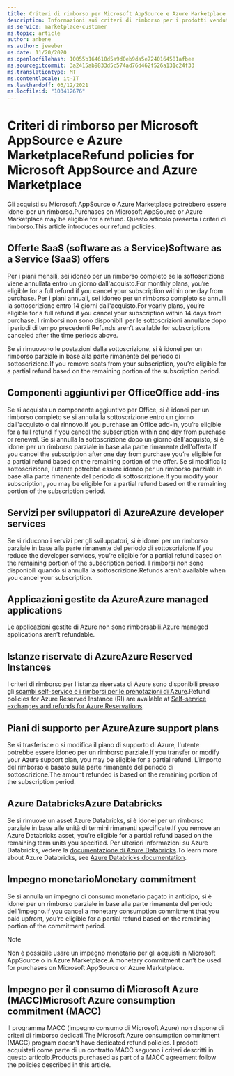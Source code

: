 ```yaml
---
title: Criteri di rimborso per Microsoft AppSource e Azure Marketplace
description: Informazioni sui criteri di rimborso per i prodotti venduti in Microsoft AppSource e in Azure Marketplace
ms.service: marketplace-customer
ms.topic: article
author: anbene
ms.author: jeweber
ms.date: 11/20/2020
ms.openlocfilehash: 10055b164610d5a9d0eb9da5e7240164581afbee
ms.sourcegitcommit: 3a2415ab9833d5c574ad76d462f526a131c24f33
ms.translationtype: MT
ms.contentlocale: it-IT
ms.lasthandoff: 03/12/2021
ms.locfileid: "103412676"
---
```

# <a name="refund-policies-for-microsoft-appsource-and-azure-marketplace"></a><span data-ttu-id="acede-103">Criteri di rimborso per Microsoft AppSource e Azure Marketplace</span><span class="sxs-lookup"><span data-stu-id="acede-103">Refund policies for Microsoft AppSource and Azure Marketplace</span></span>

<span data-ttu-id="acede-104">Gli acquisti su Microsoft AppSource o Azure Marketplace potrebbero essere idonei per un rimborso.</span><span class="sxs-lookup"><span data-stu-id="acede-104">Purchases on Microsoft AppSource or Azure Marketplace may be eligible for a refund.</span></span> <span data-ttu-id="acede-105">Questo articolo presenta i criteri di rimborso.</span><span class="sxs-lookup"><span data-stu-id="acede-105">This article introduces our refund policies.</span></span>

## <a name="software-as-a-service-saas-offers"></a><span data-ttu-id="acede-106">Offerte SaaS (software as a Service)</span><span class="sxs-lookup"><span data-stu-id="acede-106">Software as a Service (SaaS) offers</span></span>

<span data-ttu-id="acede-107">Per i piani mensili, sei idoneo per un rimborso completo se la sottoscrizione viene annullata entro un giorno dall'acquisto.</span><span class="sxs-lookup"><span data-stu-id="acede-107">For monthly plans, you’re eligible for a full refund if you cancel your subscription within one day from purchase.</span></span> <span data-ttu-id="acede-108">Per i piani annuali, sei idoneo per un rimborso completo se annulli la sottoscrizione entro 14 giorni dall'acquisto.</span><span class="sxs-lookup"><span data-stu-id="acede-108">For yearly plans, you’re eligible for a full refund if you cancel your subscription within 14 days from purchase.</span></span> <span data-ttu-id="acede-109">I rimborsi non sono disponibili per le sottoscrizioni annullate dopo i periodi di tempo precedenti.</span><span class="sxs-lookup"><span data-stu-id="acede-109">Refunds aren’t available for subscriptions canceled after the time periods above.</span></span>

<span data-ttu-id="acede-110">Se si rimuovono le postazioni dalla sottoscrizione, si è idonei per un rimborso parziale in base alla parte rimanente del periodo di sottoscrizione.</span><span class="sxs-lookup"><span data-stu-id="acede-110">If you remove seats from your subscription, you’re eligible for a partial refund based on the remaining portion of the subscription period.</span></span>

## <a name="office-add-ins"></a><span data-ttu-id="acede-111">Componenti aggiuntivi per Office</span><span class="sxs-lookup"><span data-stu-id="acede-111">Office add-ins</span></span>

<span data-ttu-id="acede-112">Se si acquista un componente aggiuntivo per Office, si è idonei per un rimborso completo se si annulla la sottoscrizione entro un giorno dall'acquisto o dal rinnovo.</span><span class="sxs-lookup"><span data-stu-id="acede-112">If you purchase an Office add-in, you’re eligible for a full refund if you cancel the subscription within one day from purchase or renewal.</span></span>  <span data-ttu-id="acede-113">Se si annulla la sottoscrizione dopo un giorno dall'acquisto, si è idonei per un rimborso parziale in base alla parte rimanente dell'offerta.</span><span class="sxs-lookup"><span data-stu-id="acede-113">If you cancel the subscription after one day from purchase you’re eligible for a partial refund based on the remaining portion of the offer.</span></span>  <span data-ttu-id="acede-114">Se si modifica la sottoscrizione, l'utente potrebbe essere idoneo per un rimborso parziale in base alla parte rimanente del periodo di sottoscrizione.</span><span class="sxs-lookup"><span data-stu-id="acede-114">If you modify your subscription, you may be eligible for a partial refund based on the remaining portion of the subscription period.</span></span>

## <a name="azure-developer-services"></a><span data-ttu-id="acede-115">Servizi per sviluppatori di Azure</span><span class="sxs-lookup"><span data-stu-id="acede-115">Azure developer services</span></span>

<span data-ttu-id="acede-116">Se si riducono i servizi per gli sviluppatori, si è idonei per un rimborso parziale in base alla parte rimanente del periodo di sottoscrizione.</span><span class="sxs-lookup"><span data-stu-id="acede-116">If you reduce the developer services, you’re eligible for a partial refund based on the remaining portion of the subscription period.</span></span> <span data-ttu-id="acede-117">I rimborsi non sono disponibili quando si annulla la sottoscrizione.</span><span class="sxs-lookup"><span data-stu-id="acede-117">Refunds aren’t available when you cancel your subscription.</span></span>

## <a name="azure-managed-applications"></a><span data-ttu-id="acede-118">Applicazioni gestite da Azure</span><span class="sxs-lookup"><span data-stu-id="acede-118">Azure managed applications</span></span>

<span data-ttu-id="acede-119">Le applicazioni gestite di Azure non sono rimborsabili.</span><span class="sxs-lookup"><span data-stu-id="acede-119">Azure managed applications aren’t refundable.</span></span>

## <a name="azure-reserved-instances"></a><span data-ttu-id="acede-120">Istanze riservate di Azure</span><span class="sxs-lookup"><span data-stu-id="acede-120">Azure Reserved Instances</span></span>

<span data-ttu-id="acede-121">I criteri di rimborso per l'istanza riservata di Azure sono disponibili presso gli [scambi self-service e i rimborsi per le prenotazioni di Azure](/azure/cost-management-billing/reservations/exchange-and-refund-azure-reservations).</span><span class="sxs-lookup"><span data-stu-id="acede-121">Refund policies for Azure Reserved Instance (RI) are available at [Self-service exchanges and refunds for Azure Reservations](/azure/cost-management-billing/reservations/exchange-and-refund-azure-reservations).</span></span>

## <a name="azure-support-plans"></a><span data-ttu-id="acede-122">Piani di supporto per Azure</span><span class="sxs-lookup"><span data-stu-id="acede-122">Azure support plans</span></span>

<span data-ttu-id="acede-123">Se si trasferisce o si modifica il piano di supporto di Azure, l'utente potrebbe essere idoneo per un rimborso parziale.</span><span class="sxs-lookup"><span data-stu-id="acede-123">If you transfer or modify your Azure support plan, you may be eligible for a partial refund.</span></span> <span data-ttu-id="acede-124">L'importo del rimborso è basato sulla parte rimanente del periodo di sottoscrizione.</span><span class="sxs-lookup"><span data-stu-id="acede-124">The amount refunded is based on the remaining portion of the subscription period.</span></span>

## <a name="azure-databricks"></a><span data-ttu-id="acede-125">Azure Databricks</span><span class="sxs-lookup"><span data-stu-id="acede-125">Azure Databricks</span></span>

<span data-ttu-id="acede-126">Se si rimuove un asset Azure Databricks, si è idonei per un rimborso parziale in base alle unità di termini rimanenti specificate.</span><span class="sxs-lookup"><span data-stu-id="acede-126">If you remove an Azure Databricks asset, you’re eligible for a partial refund based on the remaining term units you specified.</span></span> <span data-ttu-id="acede-127">Per ulteriori informazioni su Azure Databricks, vedere la [documentazione di Azure Databricks](/azure/databricks).</span><span class="sxs-lookup"><span data-stu-id="acede-127">To learn more about Azure Databricks, see [Azure Databricks documentation](/azure/databricks).</span></span>

## <a name="monetary-commitment"></a><span data-ttu-id="acede-128">Impegno monetario</span><span class="sxs-lookup"><span data-stu-id="acede-128">Monetary commitment</span></span>

<span data-ttu-id="acede-129">Se si annulla un impegno di consumo monetario pagato in anticipo, si è idonei per un rimborso parziale in base alla parte rimanente del periodo dell'impegno.</span><span class="sxs-lookup"><span data-stu-id="acede-129">If you cancel a monetary consumption commitment that you paid upfront, you’re eligible for a partial refund based on the remaining portion of the commitment period.</span></span>

> [!NOTE]
> <span data-ttu-id="acede-130">Non è possibile usare un impegno monetario per gli acquisti in Microsoft AppSource o in Azure Marketplace.</span><span class="sxs-lookup"><span data-stu-id="acede-130">A monetary commitment can’t be used for purchases on Microsoft AppSource or Azure Marketplace.</span></span>

## <a name="microsoft-azure-consumption-commitment-macc"></a><span data-ttu-id="acede-131">Impegno per il consumo di Microsoft Azure (MACC)</span><span class="sxs-lookup"><span data-stu-id="acede-131">Microsoft Azure consumption commitment (MACC)</span></span>

<span data-ttu-id="acede-132">Il programma MACC (impegno consumo di Microsoft Azure) non dispone di criteri di rimborso dedicati.</span><span class="sxs-lookup"><span data-stu-id="acede-132">The Microsoft Azure consumption commitment (MACC) program doesn’t have dedicated refund policies.</span></span> <span data-ttu-id="acede-133">I prodotti acquistati come parte di un contratto MACC seguono i criteri descritti in questo articolo.</span><span class="sxs-lookup"><span data-stu-id="acede-133">Products purchased as part of a MACC agreement follow the policies described in this article.</span></span>
